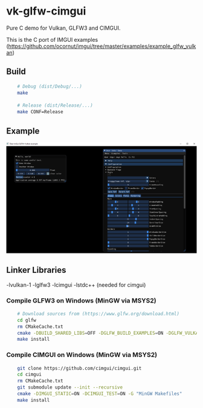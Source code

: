 # vk-glfw-cimgui

Pure C demo for Vulkan, GLFW3 and CIMGUI.

This is the C port of IMGUI examples (https://github.com/ocornut/imgui/tree/master/examples/example_glfw_vulkan)

## Build

```sh
	# Debug (dist/Debug/...)
	make

	# Release (dist/Release/...)
	make CONF=Release
```

## Example

![Vulkan,GLFW3,CIMGUI Demo Picture](vk-cimgui.png)

## Linker Libraries

-lvulkan-1 -lglfw3 -lcimgui -lstdc++ (needed for cimgui)

### Compile GLFW3 on Windows (MinGW via MSYS2)

```sh
	# Download sources from (https://www.glfw.org/download.html)
	cd glfw
	rm CMakeCache.txt
	cmake -DBUILD_SHARED_LIBS=OFF -DGLFW_BUILD_EXAMPLES=ON -DGLFW_VULKAN_STATIC=OFF -G "MinGW Makefiles"
	make install
```

### Compile CIMGUI on Windows (MinGW via MSYS2)

```sh
	git clone https://github.com/cimgui/cimgui.git
	cd cimgui
	rm CMakeCache.txt
	git submodule update --init --recursive
	cmake -DIMGUI_STATIC=ON -DCIMGUI_TEST=ON -G "MinGW Makefiles"
	make install
```
